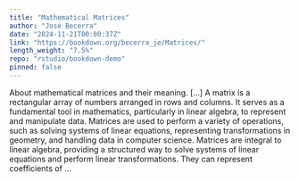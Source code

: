 ```yaml
---
title: "Mathematical Matrices"
author: "José Becerra"
date: "2024-11-21T00:00:37Z"
link: "https://bookdown.org/becerra_je/Matrices/"
length_weight: "7.5%"
repo: "rstudio/bookdown-demo"
pinned: false
---
```


About mathematical matrices and their meaning. [...] A matrix is a rectangular array of numbers arranged in rows and columns. It serves as a fundamental tool in mathematics, particularly in linear algebra, to represent and manipulate data. Matrices are used to perform a variety of operations, such as solving systems of linear equations, representing transformations in geometry, and handling data in computer science. Matrices are integral to linear algebra, providing a structured way to solve systems of linear equations and perform linear transformations. They can represent coefficients of ...

